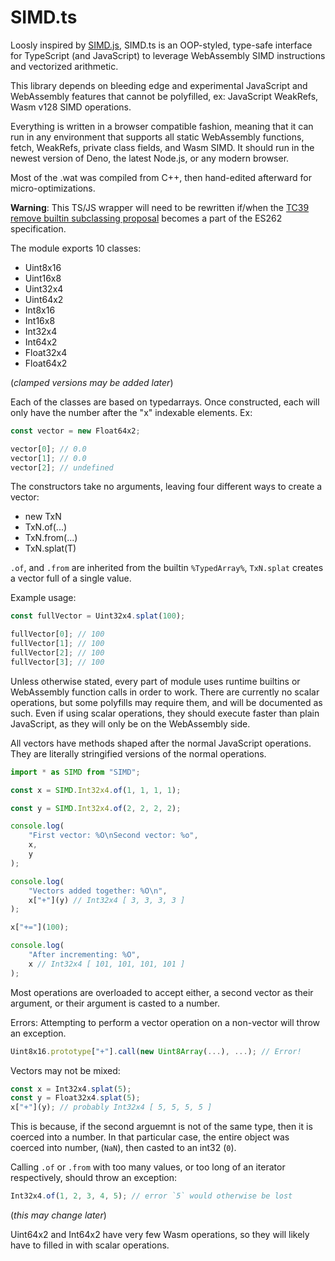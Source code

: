 # SIMD.ts #

Loosly inspired by [SIMD.js](https://github.com/tc39/ecmascript_simd), SIMD.ts is an OOP-styled, type-safe interface for TypeScript (and JavaScript) to leverage WebAssembly SIMD instructions and vectorized arithmetic.

This library depends on bleeding edge and experimental JavaScript and WebAssembly features that cannot be polyfilled, ex: JavaScript WeakRefs, Wasm v128 SIMD operations.

Everything is written in a browser compatible fashion, meaning that it can run in any environment that supports all static WebAssembly functions, fetch, WeakRefs, private class fields, and Wasm SIMD. It should run in the newest version of Deno, the latest Node.js, or any modern browser.

Most of the .wat was compiled from C++, then hand-edited afterward for micro-optimizations.

**Warning**:
This TS/JS wrapper will need to be rewritten if/when the [TC39 remove builtin subclassing proposal](https://github.com/tc39/proposal-rm-builtin-subclassing) becomes a part of the ES262 specification.

The module exports 10 classes:
* Uint8x16
* Uint16x8
* Uint32x4
* Uint64x2
* Int8x16
* Int16x8
* Int32x4
* Int64x2
* Float32x4
* Float64x2

(*clamped versions may be added later*)

Each of the classes are based on typedarrays.
Once constructed, each will only have the number after the "x" indexable elements.
Ex:
```ts
const vector = new Float64x2;

vector[0]; // 0.0
vector[1]; // 0.0
vector[2]; // undefined
```

The constructors take no arguments, leaving four different ways to create a vector:
* new TxN
* TxN.of(...)
* TxN.from(...)
* TxN.splat(T)

`.of`, and `.from` are inherited from the builtin `%TypedArray%`, `TxN.splat` creates a vector full of a single value.

Example usage:
```ts
const fullVector = Uint32x4.splat(100);

fullVector[0]; // 100
fullVector[1]; // 100
fullVector[2]; // 100
fullVector[3]; // 100
```

Unless otherwise stated, every part of module uses runtime builtins or WebAssembly function calls in order to work.
There are currently no scalar operations, but some polyfills may require them, and will be documented as such.
Even if using scalar operations, they should execute faster than plain JavaScript, as they will only be on the WebAssembly side.

All vectors have methods shaped after the normal JavaScript operations.
They are literally stringified versions of the normal operations.

```ts
import * as SIMD from "SIMD";

const x = SIMD.Int32x4.of(1, 1, 1, 1);

const y = SIMD.Int32x4.of(2, 2, 2, 2);

console.log(
	"First vector: %O\nSecond vector: %o",
	x,
	y
);

console.log(
	"Vectors added together: %O\n",
	x["+"](y) // Int32x4 [ 3, 3, 3, 3 ]
);

x["+="](100);

console.log(
	"After incrementing: %O",
	x // Int32x4 [ 101, 101, 101, 101 ]
);
```
Most operations are overloaded to accept either, a second vector as their argument, or their argument is casted to a number.

Errors:
Attempting to perform a vector operation on a non-vector will throw an exception.
```ts
Uint8x16.prototype["+"].call(new Uint8Array(...), ...); // Error!
```

Vectors may not be mixed:
```ts
const x = Int32x4.splat(5);
const y = Float32x4.splat(5);
x["+"](y); // probably Int32x4 [ 5, 5, 5, 5 ]
```
This is because, if the second arguemnt is not of the same type, then it is coerced into a number.
In that particular case, the entire object was coerced into number, (`NaN`), then casted to an int32 (`0`).

Calling `.of` or `.from` with too many values, or too long of an iterator respectively, should throw an exception:
```ts
Int32x4.of(1, 2, 3, 4, 5); // error `5` would otherwise be lost
```
(*this may change later*)

Uint64x2 and Int64x2 have very few Wasm operations, so they will likely have to filled in with scalar operations.

<!--
See the [docs](./docs/index.md) for more specific details on the specific operations currently implemented for each vector type.

TODO: API here, type defs, methodology, usage, etc.
-->
